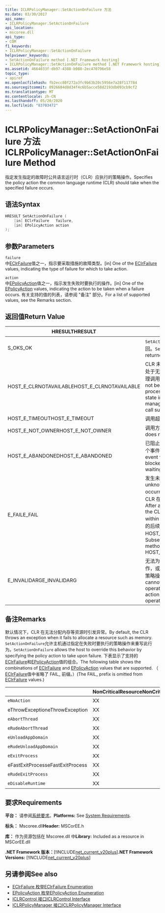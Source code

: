 ```yaml
---
title: ICLRPolicyManager::SetActionOnFailure 方法
ms.date: 03/30/2017
api_name:
- ICLRPolicyManager.SetActionOnFailure
api_location:
- mscoree.dll
api_type:
- COM
f1_keywords:
- ICLRPolicyManager::SetActionOnFailure
helpviewer_keywords:
- SetActionOnFailure method [.NET Framework hosting]
- ICLRPolicyManager::SetActionOnFailure method [.NET Framework hosting]
ms.assetid: 4664033f-db97-4388-b988-2ec470796e58
topic_type:
- apiref
ms.openlocfilehash: fb2ecc80f272a3fc9b63b20c5956e7a28f117784
ms.sourcegitcommit: 0926684d8d34f4c6b5acce58d2193db093cb9cf2
ms.translationtype: MT
ms.contentlocale: zh-CN
ms.lasthandoff: 05/20/2020
ms.locfileid: "83703472"
---
```

# <a name="iclrpolicymanagersetactiononfailure-method"></a><span data-ttu-id="1431f-102">ICLRPolicyManager::SetActionOnFailure 方法</span><span class="sxs-lookup"><span data-stu-id="1431f-102">ICLRPolicyManager::SetActionOnFailure Method</span></span>
<span data-ttu-id="1431f-103">指定发生指定的故障时公共语言运行时（CLR）应执行的策略操作。</span><span class="sxs-lookup"><span data-stu-id="1431f-103">Specifies the policy action the common language runtime (CLR) should take when the specified failure occurs.</span></span>  
  
## <a name="syntax"></a><span data-ttu-id="1431f-104">语法</span><span class="sxs-lookup"><span data-stu-id="1431f-104">Syntax</span></span>  
  
```cpp  
HRESULT SetActionOnFailure (  
    [in] EClrFailure   failure,  
    [in] EPolicyAction action  
);  
```  
  
## <a name="parameters"></a><span data-ttu-id="1431f-105">参数</span><span class="sxs-lookup"><span data-stu-id="1431f-105">Parameters</span></span>  
 `failure`  
 <span data-ttu-id="1431f-106">中[EClrFailure](eclrfailure-enumeration.md)值之一，指示要采取措施的故障类型。</span><span class="sxs-lookup"><span data-stu-id="1431f-106">[in] One of the [EClrFailure](eclrfailure-enumeration.md) values, indicating the type of failure for which to take action.</span></span>  
  
 `action`  
 <span data-ttu-id="1431f-107">中[EPolicyAction](epolicyaction-enumeration.md)值之一，指示发生失败时要执行的操作。</span><span class="sxs-lookup"><span data-stu-id="1431f-107">[in] One of the [EPolicyAction](epolicyaction-enumeration.md) values, indicating the action to be taken when a failure occurs.</span></span> <span data-ttu-id="1431f-108">有关支持的值的列表，请参阅 "备注" 部分。</span><span class="sxs-lookup"><span data-stu-id="1431f-108">For a list of supported values, see the Remarks section.</span></span>  
  
## <a name="return-value"></a><span data-ttu-id="1431f-109">返回值</span><span class="sxs-lookup"><span data-stu-id="1431f-109">Return Value</span></span>  
  
|<span data-ttu-id="1431f-110">HRESULT</span><span class="sxs-lookup"><span data-stu-id="1431f-110">HRESULT</span></span>|<span data-ttu-id="1431f-111">说明</span><span class="sxs-lookup"><span data-stu-id="1431f-111">Description</span></span>|  
|-------------|-----------------|  
|<span data-ttu-id="1431f-112">S_OK</span><span class="sxs-lookup"><span data-stu-id="1431f-112">S_OK</span></span>|<span data-ttu-id="1431f-113">`SetActionOnFailure`已成功返回。</span><span class="sxs-lookup"><span data-stu-id="1431f-113">`SetActionOnFailure` returned successfully.</span></span>|  
|<span data-ttu-id="1431f-114">HOST_E_CLRNOTAVAILABLE</span><span class="sxs-lookup"><span data-stu-id="1431f-114">HOST_E_CLRNOTAVAILABLE</span></span>|<span data-ttu-id="1431f-115">CLR 未加载到进程中，或 CLR 处于无法运行托管代码或成功处理调用的状态。</span><span class="sxs-lookup"><span data-stu-id="1431f-115">The CLR has not been loaded into a process, or the CLR is in a state in which it cannot run managed code or process the call successfully.</span></span>|  
|<span data-ttu-id="1431f-116">HOST_E_TIMEOUT</span><span class="sxs-lookup"><span data-stu-id="1431f-116">HOST_E_TIMEOUT</span></span>|<span data-ttu-id="1431f-117">调用超时。</span><span class="sxs-lookup"><span data-stu-id="1431f-117">The call timed out.</span></span>|  
|<span data-ttu-id="1431f-118">HOST_E_NOT_OWNER</span><span class="sxs-lookup"><span data-stu-id="1431f-118">HOST_E_NOT_OWNER</span></span>|<span data-ttu-id="1431f-119">调用方不拥有该锁。</span><span class="sxs-lookup"><span data-stu-id="1431f-119">The caller does not own the lock.</span></span>|  
|<span data-ttu-id="1431f-120">HOST_E_ABANDONED</span><span class="sxs-lookup"><span data-stu-id="1431f-120">HOST_E_ABANDONED</span></span>|<span data-ttu-id="1431f-121">已阻止的线程或纤程正在等待某个事件时，该事件被取消。</span><span class="sxs-lookup"><span data-stu-id="1431f-121">An event was canceled while a blocked thread or fiber was waiting on it.</span></span>|  
|<span data-ttu-id="1431f-122">E_FAIL</span><span class="sxs-lookup"><span data-stu-id="1431f-122">E_FAIL</span></span>|<span data-ttu-id="1431f-123">发生未知的灾难性故障。</span><span class="sxs-lookup"><span data-stu-id="1431f-123">An unknown catastrophic failure occurred.</span></span> <span data-ttu-id="1431f-124">方法返回 E_FAIL 后，CLR 在该进程内将不再可用。</span><span class="sxs-lookup"><span data-stu-id="1431f-124">After a method returns E_FAIL, the CLR is no longer usable within the process.</span></span> <span data-ttu-id="1431f-125">对宿主方法的后续调用会返回 HOST_E_CLRNOTAVAILABLE。</span><span class="sxs-lookup"><span data-stu-id="1431f-125">Subsequent calls to hosting methods return HOST_E_CLRNOTAVAILABLE.</span></span>|  
|<span data-ttu-id="1431f-126">E_INVALIDARG</span><span class="sxs-lookup"><span data-stu-id="1431f-126">E_INVALIDARG</span></span>|<span data-ttu-id="1431f-127">无法为指定的操作设置策略操作，或者为该操作指定了无效的策略操作。</span><span class="sxs-lookup"><span data-stu-id="1431f-127">A policy action cannot be set for the specified operation, or an invalid policy action was specified for the operation.</span></span>|  
  
## <a name="remarks"></a><span data-ttu-id="1431f-128">备注</span><span class="sxs-lookup"><span data-stu-id="1431f-128">Remarks</span></span>  
 <span data-ttu-id="1431f-129">默认情况下，CLR 在无法分配内存等资源时引发异常。</span><span class="sxs-lookup"><span data-stu-id="1431f-129">By default, the CLR throws an exception when it fails to allocate a resource such as memory.</span></span> <span data-ttu-id="1431f-130">`SetActionOnFailure`允许主机通过指定在失败时要执行的策略操作来重写此行为。</span><span class="sxs-lookup"><span data-stu-id="1431f-130">`SetActionOnFailure` allows the host to override this behavior by specifying the policy action to take upon failure.</span></span> <span data-ttu-id="1431f-131">下表显示了支持的[EClrFailure](eclrfailure-enumeration.md)和[EPolicyAction](../../../../docs/framework/unmanaged-api/hosting/epolicyaction-enumeration.md)值的组合。</span><span class="sxs-lookup"><span data-stu-id="1431f-131">The following table shows the combinations of [EClrFailure](eclrfailure-enumeration.md) and [EPolicyAction](../../../../docs/framework/unmanaged-api/hosting/epolicyaction-enumeration.md) values that are supported.</span></span> <span data-ttu-id="1431f-132">（ [EClrFailure](eclrfailure-enumeration.md)值中省略了 FAIL_ 前缀。）</span><span class="sxs-lookup"><span data-stu-id="1431f-132">(The FAIL_ prefix is omitted from [EClrFailure](eclrfailure-enumeration.md) values.)</span></span>  
  
||<span data-ttu-id="1431f-133">NonCriticalResource</span><span class="sxs-lookup"><span data-stu-id="1431f-133">NonCriticalResource</span></span>|<span data-ttu-id="1431f-134">CriticalResource</span><span class="sxs-lookup"><span data-stu-id="1431f-134">CriticalResource</span></span>|<span data-ttu-id="1431f-135">FatalRuntime</span><span class="sxs-lookup"><span data-stu-id="1431f-135">FatalRuntime</span></span>|<span data-ttu-id="1431f-136">OrphanedLock</span><span class="sxs-lookup"><span data-stu-id="1431f-136">OrphanedLock</span></span>|<span data-ttu-id="1431f-137">StackOverflow</span><span class="sxs-lookup"><span data-stu-id="1431f-137">StackOverflow</span></span>|<span data-ttu-id="1431f-138">AccessViolation</span><span class="sxs-lookup"><span data-stu-id="1431f-138">AccessViolation</span></span>|<span data-ttu-id="1431f-139">CodeContract</span><span class="sxs-lookup"><span data-stu-id="1431f-139">CodeContract</span></span>|  
|-|-------------------------|----------------------|------------------|------------------|-------------------|---------------------|------------------|  
|`eNoAction`|<span data-ttu-id="1431f-140">X</span><span class="sxs-lookup"><span data-stu-id="1431f-140">X</span></span>|<span data-ttu-id="1431f-141">X</span><span class="sxs-lookup"><span data-stu-id="1431f-141">X</span></span>||||<span data-ttu-id="1431f-142">空值</span><span class="sxs-lookup"><span data-stu-id="1431f-142">N/A</span></span>||  
|<span data-ttu-id="1431f-143">eThrowException</span><span class="sxs-lookup"><span data-stu-id="1431f-143">eThrowException</span></span>|<span data-ttu-id="1431f-144">X</span><span class="sxs-lookup"><span data-stu-id="1431f-144">X</span></span>|<span data-ttu-id="1431f-145">X</span><span class="sxs-lookup"><span data-stu-id="1431f-145">X</span></span>||||<span data-ttu-id="1431f-146">空值</span><span class="sxs-lookup"><span data-stu-id="1431f-146">N/A</span></span>||  
|`eAbortThread`|<span data-ttu-id="1431f-147">X</span><span class="sxs-lookup"><span data-stu-id="1431f-147">X</span></span>|<span data-ttu-id="1431f-148">X</span><span class="sxs-lookup"><span data-stu-id="1431f-148">X</span></span>||||<span data-ttu-id="1431f-149">空值</span><span class="sxs-lookup"><span data-stu-id="1431f-149">N/A</span></span>|<span data-ttu-id="1431f-150">X</span><span class="sxs-lookup"><span data-stu-id="1431f-150">X</span></span>|  
|`eRudeAbortThread`|<span data-ttu-id="1431f-151">X</span><span class="sxs-lookup"><span data-stu-id="1431f-151">X</span></span>|<span data-ttu-id="1431f-152">X</span><span class="sxs-lookup"><span data-stu-id="1431f-152">X</span></span>||||<span data-ttu-id="1431f-153">空值</span><span class="sxs-lookup"><span data-stu-id="1431f-153">N/A</span></span>|<span data-ttu-id="1431f-154">X</span><span class="sxs-lookup"><span data-stu-id="1431f-154">X</span></span>|  
|`eUnloadAppDomain`|<span data-ttu-id="1431f-155">X</span><span class="sxs-lookup"><span data-stu-id="1431f-155">X</span></span>|<span data-ttu-id="1431f-156">X</span><span class="sxs-lookup"><span data-stu-id="1431f-156">X</span></span>||<span data-ttu-id="1431f-157">X</span><span class="sxs-lookup"><span data-stu-id="1431f-157">X</span></span>||<span data-ttu-id="1431f-158">空值</span><span class="sxs-lookup"><span data-stu-id="1431f-158">N/A</span></span>|<span data-ttu-id="1431f-159">X</span><span class="sxs-lookup"><span data-stu-id="1431f-159">X</span></span>|  
|`eRudeUnloadAppDomain`|<span data-ttu-id="1431f-160">X</span><span class="sxs-lookup"><span data-stu-id="1431f-160">X</span></span>|<span data-ttu-id="1431f-161">X</span><span class="sxs-lookup"><span data-stu-id="1431f-161">X</span></span>||<span data-ttu-id="1431f-162">X</span><span class="sxs-lookup"><span data-stu-id="1431f-162">X</span></span>|<span data-ttu-id="1431f-163">X</span><span class="sxs-lookup"><span data-stu-id="1431f-163">X</span></span>|<span data-ttu-id="1431f-164">空值</span><span class="sxs-lookup"><span data-stu-id="1431f-164">N/A</span></span>|<span data-ttu-id="1431f-165">X</span><span class="sxs-lookup"><span data-stu-id="1431f-165">X</span></span>|  
|`eExitProcess`|<span data-ttu-id="1431f-166">X</span><span class="sxs-lookup"><span data-stu-id="1431f-166">X</span></span>|<span data-ttu-id="1431f-167">X</span><span class="sxs-lookup"><span data-stu-id="1431f-167">X</span></span>||<span data-ttu-id="1431f-168">X</span><span class="sxs-lookup"><span data-stu-id="1431f-168">X</span></span>|<span data-ttu-id="1431f-169">X</span><span class="sxs-lookup"><span data-stu-id="1431f-169">X</span></span>|<span data-ttu-id="1431f-170">空值</span><span class="sxs-lookup"><span data-stu-id="1431f-170">N/A</span></span>|<span data-ttu-id="1431f-171">X</span><span class="sxs-lookup"><span data-stu-id="1431f-171">X</span></span>|  
|<span data-ttu-id="1431f-172">eFastExitProcess</span><span class="sxs-lookup"><span data-stu-id="1431f-172">eFastExitProcess</span></span>|<span data-ttu-id="1431f-173">X</span><span class="sxs-lookup"><span data-stu-id="1431f-173">X</span></span>|<span data-ttu-id="1431f-174">X</span><span class="sxs-lookup"><span data-stu-id="1431f-174">X</span></span>||<span data-ttu-id="1431f-175">X</span><span class="sxs-lookup"><span data-stu-id="1431f-175">X</span></span>|<span data-ttu-id="1431f-176">X</span><span class="sxs-lookup"><span data-stu-id="1431f-176">X</span></span>|<span data-ttu-id="1431f-177">空值</span><span class="sxs-lookup"><span data-stu-id="1431f-177">N/A</span></span>||  
|`eRudeExitProcess`|<span data-ttu-id="1431f-178">X</span><span class="sxs-lookup"><span data-stu-id="1431f-178">X</span></span>|<span data-ttu-id="1431f-179">X</span><span class="sxs-lookup"><span data-stu-id="1431f-179">X</span></span>|<span data-ttu-id="1431f-180">X</span><span class="sxs-lookup"><span data-stu-id="1431f-180">X</span></span>|<span data-ttu-id="1431f-181">X</span><span class="sxs-lookup"><span data-stu-id="1431f-181">X</span></span>|<span data-ttu-id="1431f-182">X</span><span class="sxs-lookup"><span data-stu-id="1431f-182">X</span></span>|<span data-ttu-id="1431f-183">空值</span><span class="sxs-lookup"><span data-stu-id="1431f-183">N/A</span></span>||  
|`eDisableRuntime`|<span data-ttu-id="1431f-184">X</span><span class="sxs-lookup"><span data-stu-id="1431f-184">X</span></span>|<span data-ttu-id="1431f-185">X</span><span class="sxs-lookup"><span data-stu-id="1431f-185">X</span></span>|<span data-ttu-id="1431f-186">X</span><span class="sxs-lookup"><span data-stu-id="1431f-186">X</span></span>|<span data-ttu-id="1431f-187">X</span><span class="sxs-lookup"><span data-stu-id="1431f-187">X</span></span>|<span data-ttu-id="1431f-188">X</span><span class="sxs-lookup"><span data-stu-id="1431f-188">X</span></span>|<span data-ttu-id="1431f-189">空值</span><span class="sxs-lookup"><span data-stu-id="1431f-189">N/A</span></span>||  
  
## <a name="requirements"></a><span data-ttu-id="1431f-190">要求</span><span class="sxs-lookup"><span data-stu-id="1431f-190">Requirements</span></span>  
 <span data-ttu-id="1431f-191">**平台：** 请参阅[系统要求](../../get-started/system-requirements.md)。</span><span class="sxs-lookup"><span data-stu-id="1431f-191">**Platforms:** See [System Requirements](../../get-started/system-requirements.md).</span></span>  
  
 <span data-ttu-id="1431f-192">**标头：** Mscoree.dll</span><span class="sxs-lookup"><span data-stu-id="1431f-192">**Header:** MSCorEE.h</span></span>  
  
 <span data-ttu-id="1431f-193">**库：** 作为资源包括在 Mscoree.dll 中</span><span class="sxs-lookup"><span data-stu-id="1431f-193">**Library:** Included as a resource in MSCorEE.dll</span></span>  
  
 <span data-ttu-id="1431f-194">**.NET Framework 版本：**[!INCLUDE[net_current_v20plus](../../../../includes/net-current-v20plus-md.md)]</span><span class="sxs-lookup"><span data-stu-id="1431f-194">**.NET Framework Versions:** [!INCLUDE[net_current_v20plus](../../../../includes/net-current-v20plus-md.md)]</span></span>  
  
## <a name="see-also"></a><span data-ttu-id="1431f-195">另请参阅</span><span class="sxs-lookup"><span data-stu-id="1431f-195">See also</span></span>

- [<span data-ttu-id="1431f-196">EClrFailure 枚举</span><span class="sxs-lookup"><span data-stu-id="1431f-196">EClrFailure Enumeration</span></span>](eclrfailure-enumeration.md)
- [<span data-ttu-id="1431f-197">EPolicyAction 枚举</span><span class="sxs-lookup"><span data-stu-id="1431f-197">EPolicyAction Enumeration</span></span>](epolicyaction-enumeration.md)
- [<span data-ttu-id="1431f-198">ICLRControl 接口</span><span class="sxs-lookup"><span data-stu-id="1431f-198">ICLRControl Interface</span></span>](iclrcontrol-interface.md)
- [<span data-ttu-id="1431f-199">ICLRPolicyManager 接口</span><span class="sxs-lookup"><span data-stu-id="1431f-199">ICLRPolicyManager Interface</span></span>](iclrpolicymanager-interface.md)
